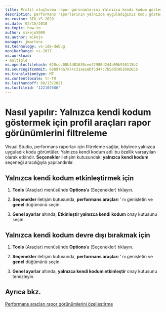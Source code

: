 ```yaml
---
title: Profil oluşturma rapor görünümlerini Yalnızca kendi kodum gösterecek şekilde filtrele
description: performans raporlarının yalnızca uyguladığınız kodu göstermesini kısıtlamak için Visual Studio Yalnızca kendi kodum seçeneğini kullanın (hata ayıklama menüsünden seçenekleri belirleyin).
ms.custom: SEO-VS-2020
ms.date: 02/15/2018
ms.topic: how-to
author: mikejo5000
ms.author: mikejo
manager: jmartens
ms.technology: vs-ide-debug
monikerRange: vs-2017
ms.workload:
- multiple
ms.openlocfilehash: 628ccc00b4d81630cee22980d244a09b916115b2
ms.sourcegitcommit: 68897da7d74c31ae1ebf5d47c7b5ddc9b108265b
ms.translationtype: MT
ms.contentlocale: tr-TR
ms.lasthandoff: 08/13/2021
ms.locfileid: "122107686"
---
```

# <a name="how-to-filter-profiling-tools-report-views-to-display-just-my-code"></a>Nasıl yapılır: Yalnızca kendi kodum göstermek için profil araçları rapor görünümlerini filtreleme

Visual Studio, performans raporları için filtreleme sağlar, böylece yalnızca uyguladık kodu görüntüler. Yalnızca kendi kodum adlı bu özellik varsayılan olarak etkindir. **Seçenekler** iletişim kutusundaki **yalnızca kendi kodum** seçeneği aracılığıyla yapılandırılır.

## <a name="to-enable-just-my-code"></a>Yalnızca kendi kodum etkinleştirmek için

1. **Tools** (Araçlar) menüsünde **Options**’a (Seçenekler) tıklayın.

2. **Seçenekler** iletişim kutusunda, **performans araçları** ' nı genişletin ve **genel** düğümünü seçin.

3. **Genel ayarlar** altında, **Etkinleştir yalnızca kendi kodum** onay kutusunu seçin.

## <a name="to-disable-just-my-code"></a>Yalnızca kendi kodum devre dışı bırakmak için

1. **Tools** (Araçlar) menüsünde **Options**’a (Seçenekler) tıklayın.

2. **Seçenekler** iletişim kutusunda, **performans araçları** ' nı genişletin ve **genel** düğümünü seçin.

3. **Genel ayarlar** altında, **yalnızca kendi kodum etkinleştir** onay kutusunu temizleyin.

## <a name="see-also"></a>Ayrıca bkz.

[Performans araçları rapor görünümlerini özelleştirme](../profiling/customizing-performance-tools-report-views.md)

